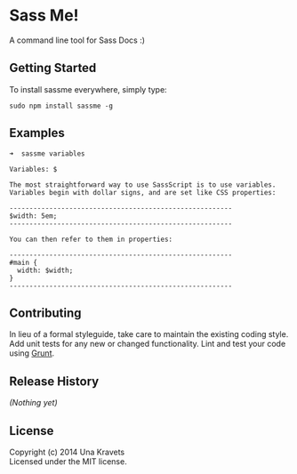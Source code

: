 # Sass Me!

A command line tool for Sass Docs :)

## Getting Started

To install sassme everywhere, simply type:

```
sudo npm install sassme -g
```

## Examples

```
➜  sassme variables

Variables: $

The most straightforward way to use SassScript is to use variables. Variables begin with dollar signs, and are set like CSS properties:

--------------------------------------------------------
$width: 5em;
--------------------------------------------------------

You can then refer to them in properties:

--------------------------------------------------------
#main {
  width: $width;
}
--------------------------------------------------------
```

## Contributing
In lieu of a formal styleguide, take care to maintain the existing coding style. Add unit tests for any new or changed functionality. Lint and test your code using [Grunt](http://gruntjs.com/).

## Release History
_(Nothing yet)_

## License
Copyright (c) 2014 Una Kravets  
Licensed under the MIT license.
